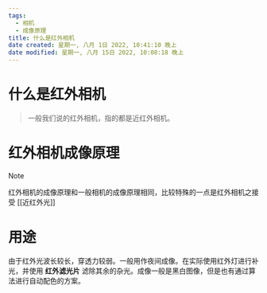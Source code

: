 ```yaml
---
tags: 
  - 相机
  - 成像原理
title: 什么是红外相机
date created: 星期一, 八月 1日 2022, 10:41:10 晚上
date modified: 星期一, 八月 15日 2022, 10:08:18 晚上
---
```


# 什么是红外相机

> 一般我们说的红外相机，指的都是近红外相机。

# 红外相机成像原理

> [!NOTE]
>
> 红外相机的成像原理和一般相机的成像原理相同，比较特殊的一点是红外相机之接受 [[近红外光]]

# 用途

由于红外光波长较长，穿透力较弱。一般用作夜间成像。在实际使用红外灯进行补光，并使用 **红外滤光片** 滤除其余的杂光。成像一般是黑白图像，但是也有通过算法进行自动配色的方案。
